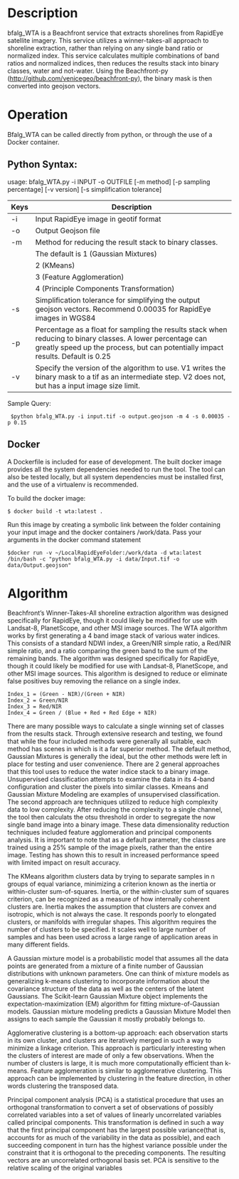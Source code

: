 # Description

bfalg_WTA is a Beachfront service that extracts shorelines from RapidEye satellite imagery.  This service utilizes a winner-takes-all approach to shoreline extraction, rather than relying on any single band ratio or normalized index.  This service calculates multiple combinations of band ratios and normalized indices, then reduces the results stack into binary classes, water and not-water.  Using the Beachfront-py (http://github.com/venicegeo/beachfront-py), the binary mask is then converted into geojson vectors.

# Operation
Bfalg_WTA can be called directly from python, or through the use of a Docker container.  

## Python Syntax:

usage: bfalg_WTA.py -i INPUT -o OUTFILE
                    [-m method] [-p sampling percentage] [-v version] [-s simplification tolerance]
					
| Keys | Description
------|-------------------
| -i | Input RapidEye image in geotif format	
| -o | Output Geojson file
| -m | Method for reducing the result stack to binary classes. 
|    | The default is 1 (Gaussian Mixtures)
|    | 2 (KMeans)
|    | 3 (Feature Agglomeration)
|    | 4 (Principle Components Transformation)
| -s | Simplification tolerance for simplifying the output geojson vectors.  Recommend 0.00035 for RapidEye images in WGS84
| -p | Percentage as a float for sampling the results stack when reducing to binary classes.  A lower percentage can greatly speed up the process, but can potentially impact results.  Default is 0.25
| -v | Specify the version of the algorithm to use.  V1 writes the binary mask to a tif as an intermediate step.  V2 does not, but has a input image size limit.

Sample Query:
~~~
 $python bfalg_WTA.py -i input.tif -o output.geojson -m 4 -s 0.00035 -p 0.15
~~~



## Docker

A Dockerfile is included for ease of development. The built docker image provides all the system dependencies needed to run the tool. The tool can also be tested locally, but all system dependencies must be installed first, and the use of a virtualenv is recommended.

To build the docker image:

~~~
$ docker build -t wta:latest .
~~~

Run this image by creating a symbolic link between the folder containing your input image and the docker containers /work/data.  Pass your arguments in the docker command statement

~~~
$docker run -v ~/LocalRapidEyeFolder:/work/data -d wta:latest /bin/bash -c "python bfalg_WTA.py -i data/Input.tif -o data/Output.geojson"
~~~


# Algorithm


Beachfront’s Winner-Takes-All shoreline extraction algorithm was designed specifically for RapidEye, though it could likely be modified for use with Landsat-8, PlanetScope, and other MSI image sources.
The WTA algorithm works by first generating a 4 band image stack of various water indices.  This consists of a standard NDWI index, a Green/NIR simple ratio, a Red/NIR simple ratio, and a ratio comparing the green band to the sum of the remaining bands.  The algorithm was designed specifically for RapidEye, though it could likely be modified for use with Landsat-8, PlanetScope, and other MSI image sources.  This algorithm is designed to reduce or eliminate false positives buy removing the reliance on a single index.

~~~
Index_1 = (Green - NIR)/(Green + NIR)
Index_2 = Green/NIR
Index_3 = Red/NIR
Index_4 = Green / (Blue + Red + Red Edge + NIR)
~~~

There are many possible ways to calculate a single winning set of classes from the results stack.  Through extensive research and testing, we found that while the four included methods were generally all suitable, each method has scenes in which is it a far superior method.  The default method, Gaussian Mixtures is generally the ideal, but the other methods were left in place for testing and user convenience.  There are 2 general approaches that this tool uses to reduce the water indice stack to a binary image.  Unsupervised classification attempts to examine the data in its 4-band configuration and cluster the pixels into similar classes. Kmeans and Gaussian Mixture Modeling are examples of unsupervised classification.  The second approach are techniques utilized to reduce high complexity data to low complexity.  After reducing the complexity to a single channel, the tool then calculats the otsu threshold in order to segregate the now single band image into a binary image.  These data dimensionality reduction techniques included feature agglomeration and principal components analysis.  It is important to note that as a default parameter, the classes are trained using a 25% sample of the image pixels, rather than the entire image.  Testing has shown this to  result in increased performance speed with limited impact on result accuracy.

The KMeans algorithm clusters data by trying to separate samples in n groups of equal variance, minimizing a criterion known as the inertia or within-cluster sum-of-squares. Inertia, or the within-cluster sum of squares criterion, can be recognized as a measure of how internally coherent clusters are. Inertia makes the assumption that clusters are convex and isotropic, which is not always the case. It responds poorly to elongated clusters, or manifolds with irregular shapes.  This algorithm requires the number of clusters to be specified. It scales well to large number of samples and has been used across a large range of application areas in many different fields.

A Gaussian mixture model is a probabilistic model that assumes all the data points are generated from a mixture of a finite number of Gaussian distributions with unknown parameters. One can think of mixture models as generalizing k-means clustering to incorporate information about the covariance structure of the data as well as the centers of the latent Gaussians.  The Scikit-learn Gaussian Mixture object implements the expectation-maximization (EM) algorithm for fitting mixture-of-Gaussian models. Gaussian mixture modeling predicts a Gaussian Mixture Model then assigns to each sample the Gaussian it mostly probably belongs to.

Agglomerative clustering is a bottom-up approach: each observation starts in its own cluster, and clusters are iteratively merged in such a way to minimize a linkage criterion. This approach is particularly interesting when the clusters of interest are made of only a few observations. When the number of clusters is large, it is much more computationally efficient than k-means.  Feature agglomeration is similar to agglomerative clustering.  This approach can be implemented by clustering in the feature direction, in other words clustering the transposed data.

Principal component analysis (PCA) is a statistical procedure that uses an orthogonal transformation to convert a set of observations of possibly correlated variables into a set of values of linearly uncorrelated variables called principal components. This transformation is defined in such a way that the first principal component has the largest possible variance(that is, accounts for as much of the variability in the data as possible), and each succeeding component in turn has the highest variance possible under the constraint that it is orthogonal to the preceding components. The resulting vectors are an uncorrelated orthogonal basis set. PCA is sensitive to the relative scaling of the original variables

